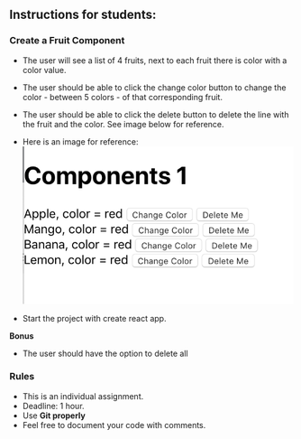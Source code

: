 ## Instructions for students:

### Create a Fruit Component

- The user will see a list of 4 fruits, next to each fruit there is color with a color value.
- The user should be able to click the change color button to change the color - between 5 colors - of that corresponding fruit.
- The user should be able to click the delete button to delete the line with the fruit and the color. See image below for reference.

-   Here is an image for reference:
    ![Mock-Up](Mock-Up.png)

-   Start the project with create react app.

**Bonus**

-   The user should have the option to delete all

### Rules

-   This is an individual assignment.
-   Deadline: 1 hour.
-   Use **Git properly**
-   Feel free to document your code with comments.
